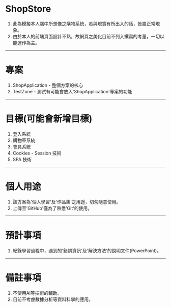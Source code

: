 # ShopStore
1. 此為模擬本人腦中所想像之購物系統，若與現實有所出入的話，皆屬正常現象。
2. 由於本人的前端頁面設計不熟，故網頁之美化目前不列入撰寫的考量，一切以能運作為主。
---------------------------------------
# 專案
1. ShopApplication - 整個方案的核心
2. TestZone - 測試有可能會放入'ShopApplication'專案的功能
---------------------------------------
# 目標(可能會新增目標)
1. 登入系統
2. 購物車系統
3. 會員系統
4. Cookies - Session 技術
5. SPA 技術
---------------------------------------
# 個人用途
1. 該方案為'個人學習'及'作品集'之用途，切勿隨意使用。
2. 上傳至'GitHub'僅為了熟悉'Git'的使用。
---------------------------------------
# 預計事項
1. 紀錄學習過程中，遇到的'錯誤資訊'及'解決方法'的說明文件(PowerPoint)。
---------------------------------------
# 備註事項
1. 不使用AI等技術的輔助。
2. 目前不考慮數據分析等資料科學的應用。
